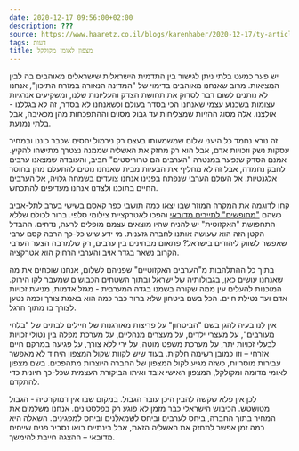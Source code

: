 ```yaml
---
date: 2020-12-17 09:56:00+02:00
description: ???
source: https://www.haaretz.co.il/blogs/karenhaber/2020-12-17/ty-article/0000017f-f8e9-d318-afff-fbebdb280000
tags: דעות
title: מצפון לאומי מקולקל
---
```


יש פער כמעט בלתי ניתן לגישור בין התדמית הישראלית שישראלים מאוהבים בה לבין המציאות. מרוב שאנחנו מאוהבים בדימוי של "המדינה הנאורה במזרח התיכון", אנחנו לא נותנים לשום דבר לסדוק את תחושת הצדק והעליונות שלנו, ומשקיעים אנרגיות עצומות בשכנוע עצמי שאנחנו הכי בסדר בעולם וכשאנחנו לא בסדר, זה לא בגללנו - אולצנו. אלה מסוג ההזיות שמצליחות עד גבול מסוים וההתפכחות מהן מכאיבה, אבל בלתי נמנעת.

זה נורא נחמד כל היעני שלום שמשמעותו בעצם רק נירמול יחסים שכבר כוננו ובמחיר עסקות נשק וזכויות אדם, אבל הוא רק מחזק את האשליה שממנה נצטרך מתישהו להקיץ. אמנם הסדק שנפער במנטרה "הערבים הם טרוריסטים" חביב, והעובדה שמצאנו ערבים לחבק נחמדה, אבל זה לא מחליף את הבעיות מבית שאנחנו נוטים להתעלם מהן בחוסר אלגנטיות. אל העולם הערבי שנפתח בפנינו אנחנו צועדים בשמחה גלויה, אל הערבים החיים בתוכנו ולצדנו אנחנו מעדיפים להתכחש.

קחו לדוגמה את המקרה המוזר שבו יצאו כמה תושבי כפר קאסם בשישי בערב לתל-אביב כשהם ["מחופשים" לתיירים מדובאי](https://www.mako.co.il/news-israel/2020_q4/Article-408d126a8933671027.htm) והפכו לאטרקציית צילומי סלפי. ברור לכולם שללא התחפושת "האקזוטית" יש להניח שהיו מוצאים עצמם מופלים לרעה, נדחים. ההבדל הקטן הזה הוא שעושה אותנו לחברה גזענית. מי ידע שיש כל-כך הרבה קסם ערבי שאפשר לשווק ליהודים בישראל? פתאום מבחינים בין ערבים, רק שלמרבה הצער הערבי הקרוב נשאר בגדר אויב והערבי הרחוק הוא אטרקציה.

בתוך כל ההתלהבות מ"הערבים האקזוטיים" שפניהם לשלום, אנחנו שוכחים את מה שאנחנו עושים כאן, בגבולותיה של ישראל ובתוך השטחים הכבושים שמעבר לקו הירוק. המוכנות להעלים עין ממה שקורה בשמנו בגדה המערבית - מגזל אדמות, מניעת זכויות אדם ועד נטילת חיים. הכל בשם ביטחון שלא ברור כבר כמה הוא באמת צורך וכמה נטען לצורך בו מתוך הרגל.

אין לנו בעיה להגן בשם "הביטחון" על פריצות מאורגנות של חיילים לבתים של "בלתי מעורבים", על מעצרי ילדים, על מעצרים מנהליים, על מערכת מפלה בין נטולי זכויות לבעלי זכויות יתר, על מערכת משפט מוטה, על ירי ללא צורך, על פגיעה במרקם חיים אזרחי – וזו כמובן רשימה חלקית. בעוד שיש לקוות שקול המצפון היחיד לא מאפשר עבירות מוסריות, כשזה מגיע לקול המצפון של החברה היוצרות מתהפכים. בשם מצפון לאומי מדומה ומקולקל, המצפון האישי אובד ואיתו הביקורת העצמית שכל-כך חיונית כדי להתקדם. 

לכן אין פלא שקשה להבין היכן עובר הגבול. במקום שבו אין דמוקרטיה - הגבול מטושטש. הכיבוש הישראלי כבר מזמן לא פוגע רק בפלסטינים. אנחנו משלמים את המחיר בתוך החברה, ביחס לערבים וביחס לשמאלנים וביחס למפגינים. השאלה היא כמה זמן אפשר לתחזק את האשליה הזאת, אבל בינתיים בואו נסביר פנים שייחים מדובאי – ההצגה חייבת להימשך.